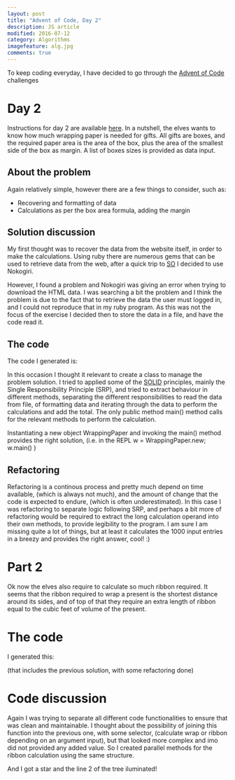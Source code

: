 ```yaml
---
layout: post
title: "Advent of Code, Day 2"
description: JS article
modified: 2016-07-12
category: Algorithms
imagefeature: alg.jpg
comments: true
---
```


To keep coding everyday, I have decided to go through the [Advent of Code](http://adventofcode.com/) challenges

# Day 2

Instructions for day 2 are available [here](http://adventofcode.com/day/2).  In a nutshell, the elves wants to know how much wrapping paper is needed for gifts.  All gifts are boxes, and the required paper area is the area of the box, plus the area of the smallest side of the box as margin. A list of boxes sizes is provided as data input.

## About the problem

Again relatively simple, however there are a few things to consider, such as:

- Recovering and formatting of data
- Calculations as per the box area formula, adding the margin

## Solution discussion

My first thought was to recover the data from the website itself, in order to make the calculations.  Using ruby there are numerous gems that can be used to retrieve data from the web, after a quick trip to [SO](www.stackoverflow.com) I decided to use Nokogiri.

However, I found a problem and Nokogiri was giving an error when trying to download the HTML data.  I was searching a bit the problem and I think the problem is due to the fact that to retrieve the data the user must logged in, and I could not reproduce that in my ruby program.  As this was not the focus of the exercise I decided then to store the data in a file, and have the code read it.

## The code

The code I generated is:

<script src="https://gist.github.com/tigretoncio/ea3f6119006546c20d6e4e27311d7d64.js"></script>

In this occasion I thought it relevant to create a class to manage the problem solution.  I tried to applied some of the [SOLID](http://www.davesquared.net/2009/01/introduction-to-solid-principles-of-oo.html) principles, mainly the Single Responsibility Principle (SRP), and tried to extract behaviour in different methods, separating the different responsibilities to read the data from file, of formatting data and iterating through the data to perform the calculations and add the total.  The only public method main() method calls for the relevant methods to perform the calculation.

Instantiating a new object WrappingPaper and invoking the main() method provides the right solution, (i.e. in the REPL w = WrappingPaper.new; w.main() )

## Refactoring

Refactoring is a continous process and pretty much depend on time available, (which is always not much), and the amount of change that the code is expected to endure, (which is often underestimated).  In this case I was refactoring to separate logic following SRP, and perhaps a bit more of refactoring would be required to extract the long calculation operand into their own methods, to provide legibility to the program.  I am sure I am missing quite a lot of things, but at least it calculates the 1000 input entries in a breezy and provides the right answer, cool! :)

# Part 2

Ok now the elves also require to calculate so much ribbon required.  It seems that the ribbon required to wrap a present is the shortest distance around its sides, and of top of that they require an extra length of ribbon equal to the cubic feet of volume of the present.

# The code

I generated this:

<script src="https://gist.github.com/tigretoncio/10bbd799bc1ad89baba2432b246cad95.js"></script>

(that includes the previous solution, with some refactoring done)

# Code discussion

Again I was trying to separate all different code functionalities to ensure that was clean and maintainable.  I thought about the possibility of joining this function into the previous one, with some selector, (calculate wrap or ribbon depending on an argument input), but that looked more complex and imo did not provided any added value.  So I created parallel methods for the ribbon calculation using the same structure.

And I got a star and the line 2 of the tree iluminated!



